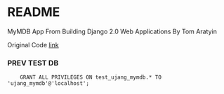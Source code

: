 # README

MyMDB App From Building Django 2.0 Web Applications 
By Tom Aratyin

Original Code [link](https://github.com/tomaratyn/MyMDB)

### PREV TEST DB
```
	GRANT ALL PRIVILEGES ON test_ujang_mymdb.* TO 'ujang_mymdb'@'localhost';
```